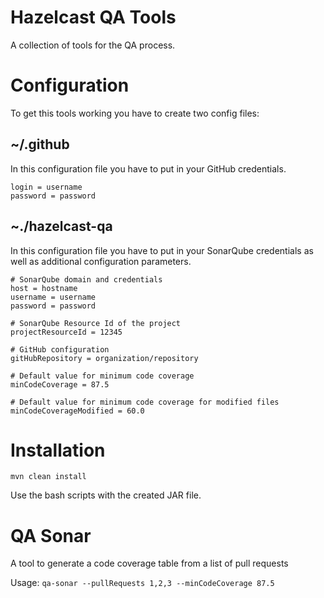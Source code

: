 Hazelcast QA Tools
==================

A collection of tools for the QA process.

# Configuration

To get this tools working you have to create two config files:

## ~/.github

In this configuration file you have to put in your GitHub credentials.

```
login = username
password = password
```

## ~./hazelcast-qa

In this configuration file you have to put in your SonarQube credentials as well as additional configuration parameters.

```
# SonarQube domain and credentials
host = hostname
username = username
password = password

# SonarQube Resource Id of the project
projectResourceId = 12345

# GitHub configuration
gitHubRepository = organization/repository

# Default value for minimum code coverage
minCodeCoverage = 87.5

# Default value for minimum code coverage for modified files
minCodeCoverageModified = 60.0

```

# Installation

```
mvn clean install
```

Use the bash scripts with the created JAR file.

# QA Sonar

A tool to generate a code coverage table from a list of pull requests

Usage: `qa-sonar --pullRequests 1,2,3 --minCodeCoverage 87.5`

